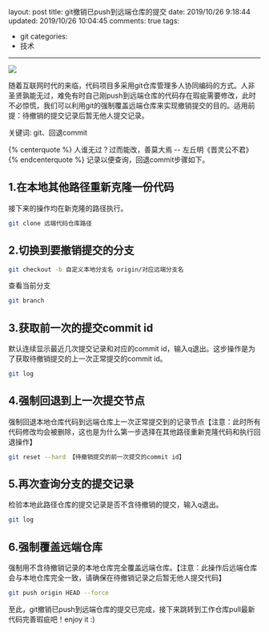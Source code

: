 layout: post
title: git撤销已push到远端仓库的提交
date: 2019/10/26 9:18:44
updated: 2019/10/26 10:04:45
comments: true
tags:
- git
categories:
- 技术

---
<img src="https://eisenhao.coding.net/p/eisenhao/d/eisenhao/git/raw/master/uploads/gitRevert.jpg" class="full-image" />

随着互联网时代的来临，代码项目多采用git仓库管理多人协同编码的方式。人非圣贤孰能无过，难免有时自己刚push到远端仓库的代码存在瑕疵需要修改，此时不必惊慌，我们可以利用git的强制覆盖远端仓库来实现撤销提交的目的。适用前提：待撤销的提交记录后暂无他人提交记录。

关键词: git、回退commit
<!-- more -->
{% centerquote %}
人谁无过？过而能改，善莫大焉
-- 左丘明《晋灵公不君》
{% endcenterquote %}
记录以便查询，回退commit步骤如下。
## 1.在本地其他路径重新克隆一份代码
接下来的操作均在新克隆的路径执行。
```bash
git clone 远端代码仓库路径
```
## 2.切换到要撤销提交的分支
```bash
git checkout -b 自定义本地分支名 origin/对应远端分支名
```
查看当前分支
```bash
git branch
```
## 3.获取前一次的提交commit id
默认连续显示最近几次提交记录和对应的commit id，输入q退出。这步操作是为了获取待撤销提交的上一次正常提交的commit id。
```bash
git log
```
## 4.强制回退到上一次提交节点
强制回退本地仓库代码到远端仓库上一次正常提交到的记录节点【注意：此时所有代码修改均会被删除，这也是为什么第一步选择在其他路径重新克隆代码和执行回退操作】
```bash
git reset --hard 【待撤销提交的前一次提交的commit id】
```
## 5.再次查询分支的提交记录
检验本地此路径仓库的提交记录是否不含待撤销的提交，输入q退出。
```bash
git log
```
## 6.强制覆盖远端仓库
强制用不含待撤销记录的本地仓库完全覆盖远端仓库。【注意：此操作后远端仓库会与本地仓库完全一致，请确保在待撤销记录之后暂无他人提交代码】
```bash
git push origin HEAD --force
```
至此，git撤销已push到远端仓库的提交已完成，接下来跳转到工作仓库pull最新代码完善瑕疵吧！enjoy it :)
